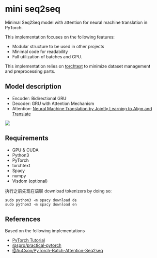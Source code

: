 # mini seq2seq
Minimal Seq2Seq model with attention for neural machine translation in PyTorch.

This implementation focuses on the following features:

- Modular structure to be used in other projects
- Minimal code for readability
- Full utilization of batches and GPU.

This implementation relies on [torchtext](https://github.com/pytorch/text) to minimize dataset management and preprocessing parts.

## Model description

* Encoder: Bidirectional GRU
* Decoder: GRU with Attention Mechanism
* Attention: [Neural Machine Translation by Jointly Learning to Align and Translate](https://arxiv.org/abs/1409.0473)

![](http://www.wildml.com/wp-content/uploads/2015/12/Screen-Shot-2015-12-30-at-1.16.08-PM.png)

## Requirements

* GPU & CUDA
* Python3
* PyTorch
* torchtext
* Spacy
* numpy
* Visdom (optional)

执行之前先现在语聊
download tokenizers by doing so:
```
sudo python3 -m spacy download de
sudo python3 -m spacy download en
```


## References

Based on the following implementations

* [PyTorch Tutorial](http://pytorch.org/tutorials/intermediate/seq2seq_translation_tutorial.html)
* [@spro/practical-pytorch](https://github.com/spro/practical-pytorch)
* [@AuCson/PyTorch-Batch-Attention-Seq2seq](https://github.com/AuCson/PyTorch-Batch-Attention-Seq2seq)
